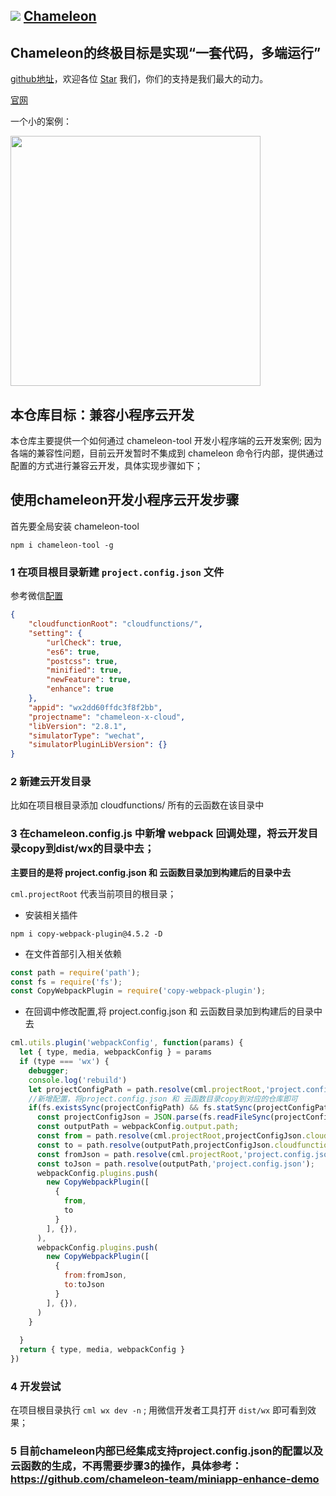 ## <img src="https://cml.js.org/doc/assets/100*100.png"/> [Chameleon](https://github.com/didi/chameleon)

## Chameleon的终极目标是实现“一套代码，多端运行”

[github地址](https://github.com/didi/chameleon)，欢迎各位  <a class="github-button" href="https://github.com/didi/chameleon" data-icon="octicon-star" aria-label="Star didi/chameleon on GitHub">Star</a>  我们，你们的支持是我们最大的动力。


[官网](https://cmljs.org/#/)

一个小的案例：

<a href="https://github.com/beatles-chameleon/cml-demo">
<img src="https://cml.js.org/doc/assets/efficient.gif" width="400px"/>
</a>




## 本仓库目标：兼容小程序云开发

本仓库主要提供一个如何通过 chameleon-tool 开发小程序端的云开发案例;
因为各端的兼容性问题，目前云开发暂时不集成到 chameleon 命令行内部，提供通过配置的方式进行兼容云开发，具体实现步骤如下；

## 使用chameleon开发小程序云开发步骤

首先要全局安装 chameleon-tool

```
npm i chameleon-tool -g 
```

### 1 在项目根目录新建 `project.config.json` 文件

参考微信[配置](https://developers.weixin.qq.com/miniprogram/dev/wxcloud/guide/functions/ide.html)


```json
{
	"cloudfunctionRoot": "cloudfunctions/",
	"setting": {
		"urlCheck": true,
		"es6": true,
		"postcss": true,
		"minified": true,
		"newFeature": true,
		"enhance": true
	},
	"appid": "wx2dd60ffdc3f8f2bb",
	"projectname": "chameleon-x-cloud",
	"libVersion": "2.8.1",
	"simulatorType": "wechat",
	"simulatorPluginLibVersion": {}
}
```
### 2 新建云开发目录

比如在项目根目录添加 cloudfunctions/  所有的云函数在该目录中

### 3 在chameleon.config.js 中新增 webpack 回调处理，将云开发目录copy到dist/wx的目录中去；


**主要目的是将 project.config.json 和 云函数目录加到构建后的目录中去**


`cml.projectRoot` 代表当前项目的根目录；

- 安装相关插件

```
npm i copy-webpack-plugin@4.5.2 -D
```

- 在文件首部引入相关依赖


```javascript
const path = require('path');
const fs = require('fs');
const CopyWebpackPlugin = require('copy-webpack-plugin');
```
- 在回调中修改配置,将 project.config.json 和 云函数目录加到构建后的目录中去

```javascript
cml.utils.plugin('webpackConfig', function(params) {
  let { type, media, webpackConfig } = params
  if (type === 'wx') {
    debugger;
    console.log('rebuild')
    let projectConfigPath = path.resolve(cml.projectRoot,'project.config.json');
    //新增配置，将project.config.json 和 云函数目录copy到对应的仓库即可
    if(fs.existsSync(projectConfigPath) && fs.statSync(projectConfigPath).isFile()){
      const projectConfigJson = JSON.parse(fs.readFileSync(projectConfigPath));
      const outputPath = webpackConfig.output.path;
      const from = path.resolve(cml.projectRoot,projectConfigJson.cloudfunctionRoot);
      const to = path.resolve(outputPath,projectConfigJson.cloudfunctionRoot);
      const fromJson = path.resolve(cml.projectRoot,'project.config.json');
      const toJson = path.resolve(outputPath,'project.config.json');
      webpackConfig.plugins.push(
        new CopyWebpackPlugin([
          {
            from,
            to
          }
        ], {}),
      ),
      webpackConfig.plugins.push(
        new CopyWebpackPlugin([
          {
            from:fromJson,
            to:toJson
          }
        ], {}),
      )
    }
    
  }
  return { type, media, webpackConfig }
})

```
### 4 开发尝试

在项目根目录执行 `cml wx dev -n` ; 用微信开发者工具打开 `dist/wx` 即可看到效果；

### 5 目前chameleon内部已经集成支持project.config.json的配置以及云函数的生成，不再需要步骤3的操作，具体参考：https://github.com/chameleon-team/miniapp-enhance-demo





